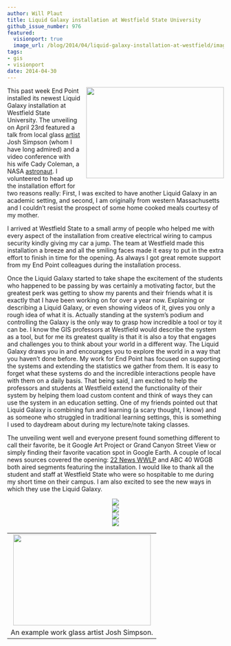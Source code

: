 ```yaml
---
author: Will Plaut
title: Liquid Galaxy installation at Westfield State University
github_issue_number: 976
featured:
  visionport: true
  image_url: /blog/2014/04/liquid-galaxy-installation-at-westfield/image-0.jpeg
tags:
- gis
- visionport
date: 2014-04-30
---
```




<a href="/blog/2014/04/liquid-galaxy-installation-at-westfield/image-0.jpeg" imageanchor="1" style="clear: right; float: right; margin-bottom: 1em; margin-left: 1em;"><img border="0" height="212" src="/blog/2014/04/liquid-galaxy-installation-at-westfield/image-0.jpeg" style="cursor: move;" width="320"/></a>

This past week End Point installed its newest Liquid Galaxy installation at Westfield State University. The unveiling on April 23rd featured a talk from local glass [artist](https://www.megaplanet.com/site/) Josh Simpson (whom I have long admired) and a video conference with his wife Cady Coleman, a NASA [astronaut](https://en.wikipedia.org/wiki/Catherine_Coleman). I volunteered to head up the installation effort for two reasons really: First, I was excited to have another Liquid Galaxy in an academic setting, and second, I am originally from western Massachusetts and I couldn’t resist the prospect of some home cooked meals courtesy of my mother.

I arrived at Westfield State to a small army of people who helped me with every aspect of the installation from creative electrical wiring to campus security kindly giving my car a jump. The team at Westfield made this installation a breeze and all the smiling faces made it easy to put in the extra effort to finish in time for the opening. As always I got great remote support from my End Point colleagues during the installation process.

Once the Liquid Galaxy started to take shape the excitement of the students who happened to be passing by was certainly a motivating factor, but the greatest perk was getting to show my parents and their friends what it is exactly that I have been working on for over a year now. Explaining or describing a Liquid Galaxy, or even showing videos of it, gives you only a rough idea of what it is. Actually standing at the system’s podium and controlling the Galaxy is the only way to grasp how incredible a tool or toy it can be. I know the GIS professors at Westfield would describe the system as a tool, but for me its greatest quality is that it is also a toy that engages and challenges you to think about your world in a different way. The Liquid Galaxy draws you in and encourages you to explore the world in a way that you haven’t done before. My work for End Point has focused on supporting the systems and extending the statistics we gather from them. It is easy to forget what these systems do and the incredible interactions people have with them on a daily basis. That being said, I am excited to help the professors and students at Westfield extend the functionality of their system by helping them load custom content and think of ways they can use the system in an education setting. One of my friends pointed out that Liquid Galaxy is combining fun and learning (a scary thought, I know) and as someone who struggled in traditional learning settings, this is something I used to daydream about during my lecture/note taking classes.

The unveiling went well and everyone present found something different to call their favorite, be it Google Art Project or Grand Canyon Street View or simply finding their favorite vacation spot in Google Earth. A couple of local news sources covered the opening: [22 News WWLP](http://wwlp.com/2014/04/23/westfield-state-students-using-google-liquid-galaxy/) and ABC 40 WGGB both aired segments featuring the installation. I would like to thank all the student and staff at Westfield State who were so hospitable to me during my short time on their campus. I am also excited to see the new ways in which they use the Liquid Galaxy.

<div class="separator" style="clear: both; text-align: center;">
<a href="/blog/2014/04/liquid-galaxy-installation-at-westfield/image-1-big.jpeg" imageanchor="1" style="margin-left: 1em; margin-right: 1em;"><img border="0" src="/blog/2014/04/liquid-galaxy-installation-at-westfield/image-1.jpeg"/></a></div>

<div class="separator" style="clear: both; text-align: center;">
<a href="/blog/2014/04/liquid-galaxy-installation-at-westfield/image-2-big.jpeg" imageanchor="1" style="margin-left: 1em; margin-right: 1em;"><img border="0" src="/blog/2014/04/liquid-galaxy-installation-at-westfield/image-2.jpeg"/></a></div>

<div class="separator" style="clear: both; text-align: center;">
<a href="/blog/2014/04/liquid-galaxy-installation-at-westfield/image-3-big.jpeg" imageanchor="1" style="margin-left: 1em; margin-right: 1em;"><img border="0" src="/blog/2014/04/liquid-galaxy-installation-at-westfield/image-3.jpeg"/></a></div>

<div class="separator" style="clear: both; text-align: center;">
<a href="/blog/2014/04/liquid-galaxy-installation-at-westfield/image-4-big.jpeg" imageanchor="1" style="margin-left: 1em; margin-right: 1em;"><img border="0" src="/blog/2014/04/liquid-galaxy-installation-at-westfield/image-4.jpeg"/></a></div>

<table align="center" cellpadding="0" cellspacing="0" class="tr-caption-container" style="margin-left: auto; margin-right: auto; text-align: center;"><tbody>
<tr><td style="text-align: center;"><a href="/blog/2014/04/liquid-galaxy-installation-at-westfield/image-5.jpeg" imageanchor="1" style="margin-left: auto; margin-right: auto;"><img border="0" height="212" src="/blog/2014/04/liquid-galaxy-installation-at-westfield/image-5.jpeg" width="320"/></a></td></tr>
<tr><td class="tr-caption" style="text-align: center;">An example work glass artist Josh Simpson.</td></tr>
</tbody></table>


